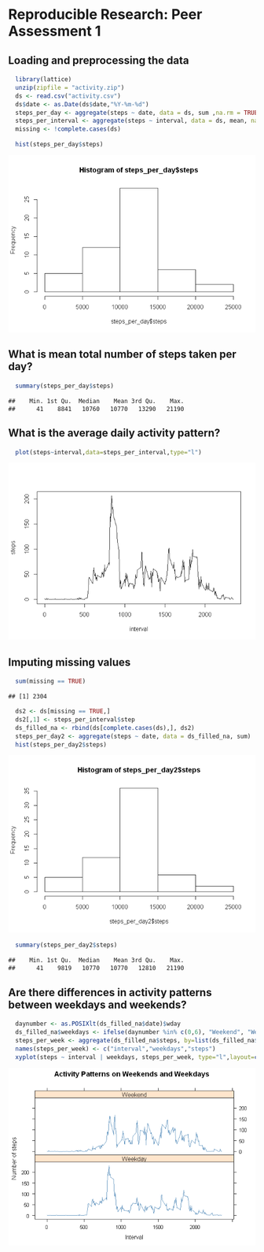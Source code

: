 # Reproducible Research: Peer Assessment 1


## Loading and preprocessing the data


```r
  library(lattice)
  unzip(zipfile = "activity.zip")
  ds <- read.csv("activity.csv")
  ds$date <- as.Date(ds$date,"%Y-%m-%d")
  steps_per_day <- aggregate(steps ~ date, data = ds, sum ,na.rm = TRUE)
  steps_per_interval <- aggregate(steps ~ interval, data = ds, mean, na.rm = TRUE)
  missing <- !complete.cases(ds)
```


```r
  hist(steps_per_day$steps)
```

![](PA1_template_files/figure-html/unnamed-chunk-2-1.png)<!-- -->

## What is mean total number of steps taken per day?


```r
  summary(steps_per_day$steps)
```

```
##    Min. 1st Qu.  Median    Mean 3rd Qu.    Max. 
##      41    8841   10760   10770   13290   21190
```

## What is the average daily activity pattern?


```r
  plot(steps~interval,data=steps_per_interval,type="l")
```

![](PA1_template_files/figure-html/unnamed-chunk-4-1.png)<!-- -->

## Imputing missing values


```r
  sum(missing == TRUE)
```

```
## [1] 2304
```

```r
  ds2 <- ds[missing == TRUE,]
  ds2[,1] <- steps_per_interval$step
  ds_filled_na <- rbind(ds[complete.cases(ds),], ds2)
  steps_per_day2 <- aggregate(steps ~ date, data = ds_filled_na, sum)
  hist(steps_per_day2$steps)
```

![](PA1_template_files/figure-html/unnamed-chunk-5-1.png)<!-- -->

```r
  summary(steps_per_day2$steps)
```

```
##    Min. 1st Qu.  Median    Mean 3rd Qu.    Max. 
##      41    9819   10770   10770   12810   21190
```

## Are there differences in activity patterns between weekdays and weekends?


```r
  daynumber <- as.POSIXlt(ds_filled_na$date)$wday
  ds_filled_na$weekdays <- ifelse(daynumber %in% c(0,6), "Weekend", "Weekday")
  steps_per_week <- aggregate(ds_filled_na$steps, by=list(ds_filled_na$interval,ds_filled_na$weekdays),mean)
  names(steps_per_week) <- c("interval","weekdays","steps")
  xyplot(steps ~ interval | weekdays, steps_per_week, type="l",layout=c(1,2), xlab="Interval", ylab = "Number of steps", main="Activity Patterns on Weekends and Weekdays", col = "steelblue")
```

![](PA1_template_files/figure-html/unnamed-chunk-6-1.png)<!-- -->
